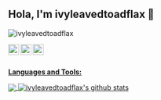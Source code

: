 ## Hola, I'm ivyleavedtoadflax 👋

<p align="left"> <img src="https://komarev.com/ghpvc/?username=ivyleavedtoadflax&label=Views&color=blue&style=plastic" alt="ivyleavedtoadflax" /> </p>

<a href="https://twitter.com/m_a_upson">
  <img align="left" alt="ivyleavedtoadflax's Twitter" width="22px" src="https://cdn.jsdelivr.net/npm/simple-icons@v3/icons/twitter.svg" />
</a>
<a href="https://www.linkedin.com/in/maupson/">
  <img align="left" alt="ivyleavedtoadflax's Linkdein" width="22px" src="https://cdn.jsdelivr.net/npm/simple-icons@v3/icons/linkedin.svg" />
</a>
<a href="https://github.com/ivyleavedtoadflax">
  <img align="left" alt="ivyleavedtoadflax's Github" width="22px" src="https://cdn.jsdelivr.net/npm/simple-icons@v3/icons/github.svg" />
<br/>
<br/>

**Languages and Tools:**  

<a href="https://github.com/ivyleavedtoadflax">
  <img align="center" src="https://github-readme-stats.vercel.app/api/top-langs/?username=ivyleavedtoadflax&theme=light&hide_langs_below=1" />
</a>
<a href="https://github.com/ivyleavedtoadflax">
 <img align="center" src="https://github-readme-stats.vercel.app/api?username=ivyleavedtoadflax&show_icons=true&theme=light&line_height=27" alt="ivyleavedtoadflax's github stats"/>
</a>
